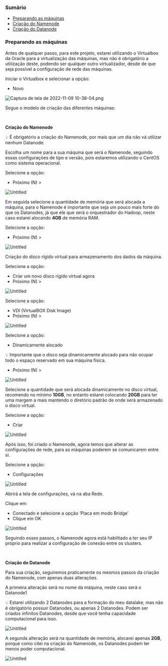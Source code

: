### Sumário
+ [Preparando as máquinas](#Maquinas)
+ [Criação do Namenode](#Namenode)
+ [Criação do Datanode](#Datanode)

<a name = "Maquinas"></a>
### Preparando as máquinas

Antes de qualquer passo, para este projeto, estarei utilizando o Virtualbox da Oracle para a virtualização das máquinas, mas não é obrigatório a utilização deste, podendo ser qualquer outro virtualizador, desde de que seja possível a configuração de rede das máquinas.


Iniciar o Virtualbox e selecionar a opção:

- Novo

![Captura de tela de 2022-11-09 10-38-04.png](/Imagens/Captura_de_tela_de_2022-11-09_10-38-04.png)

Segue o modelo de criação das diferentes máquinas:

<br>

<a name = "Namenode"></a>
<b>Criação do Namenode</b>

<aside>
💡 É obrigatório a criação do Namenode, por mais que um dia não vá utilizar nenhum Datanode.

</aside>

Escolha um nome para a sua máquina que será o Namenode, seguindo essas configurações de tipo e versão, pois estaremos utilizando o CentOS como sistema operacional.

Selecione a opção:

- Próximo (N) >

![Untitled](Imagens/Untitled.png)

Em seguida selecione a quantidade de memória que será alocada a máquina, para o Namenode é importante que seja um pouco mais forte do que os Datanodes, já que ele que será o orquestrador do Hadoop, neste caso estarei alocando **4GB** de memória RAM.

Selecione a opção:

- Próximo (N) >

![Untitled](Imagens/Untitled%201.png)

Criação do disco rígido virtual para armazenamento dos dados da máquina.

Selecione a opção:

- Criar um novo disco rígido virtual agora
- Próximo (N) >

![Untitled](Imagens/Untitled%202.png)

Selecione a opção:

- VDI (VirtualBOX Disk Image)
- Próximo (N) >

![Untitled](Imagens/Untitled%203.png)

Selecione a opção:

- Dinamicamente alocado

<aside>
💡 Importante que o disco seja dinamicamente alocado para não ocupar todo o espaço reservado em sua máquina física.

</aside>

- Próximo (N) >

![Untitled](Imagens/Untitled%204.png)

Selecione a quantidade que será alocada dinamicamente no disco virtual, recomendo no mínimo **10GB**, no entanto estarei colocando **20GB** para ter uma margem a mais mantendo o diretório padrão de onde será armazenado o disco virtual.

Selecione a opção:

- Criar

![Untitled](Imagens/Untitled%205.png)

Após isso, foi criado o Namenode, agora temos que alterar as configurações de rede, para as máquinas poderem se comunicarem entre si.

Selecione a opção:

- Configurações

![Untitled](Imagens/Untitled%206.png)

Abrirá a tela de configurações, vá na aba Rede.

Clique em:

- Conectado e selecione a opção ‘Placa em modo Bridge’
- Clique em OK

![Untitled](Imagens/Untitled%207.png)

Seguindo esses passos, o Namenode agora está habilitado a ter seu IP próprio para realizar a configuração de conexão entre os clusters.

<br>

<a name = "Datanode"></a>
<b>Criação do Datanode</b>

Para sua criação, seguiremos praticamente os mesmos passos da criação do Namenode, com apenas duas alterações.

A primeira alteração será no nome da máquina, neste caso será o Datanode1

<aside>
💡 Estarei utilizando 2 Datanodes para a formação do meu datalake, mas não é obrigatório possuir Datanodes, ou apenas 2 Datanodes. Podem ser criados infinitos Datanodes, desde que você tenha capacidade computacional para isso.

</aside>

![Untitled](Imagens/Untitled%208.png)

A segunda alteração será na quantidade de memória, alocarei apenas **2GB**, porque como citei na criação do Namenode, os Datanodes podem ter menos poder computacional.

![Untitled](Imagens/Untitled%209.png)

<br>
